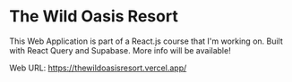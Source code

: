 # The Wild Oasis Resort

This Web Application is part of a React.js course that I'm working on. Built with React Query and Supabase. More info will be available!

Web URL: https://thewildoasisresort.vercel.app/

